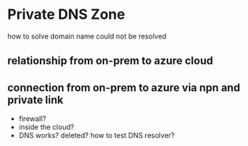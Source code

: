 # Private DNS Zone

how to solve domain name could not be resolved

## relationship from on-prem to azure cloud

## connection from on-prem to azure via npn and private link
- firewall?
- inside the cloud?
- DNS works? deleted? how to test DNS resolver?
